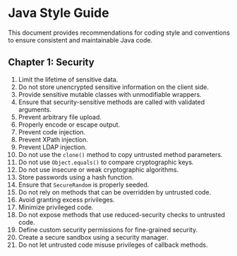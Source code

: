 # Java Style Guide

This document provides recommendations for coding style and conventions to ensure consistent and maintainable Java code.

## Chapter 1: Security

1. Limit the lifetime of sensitive data.
2. Do not store unencrypted sensitive information on the client side.
3. Provide sensitive mutable classes with unmodifiable wrappers.
4. Ensure that security-sensitive methods are called with validated arguments.
5. Prevent arbitrary file upload.
6. Properly encode or escape output.
7. Prevent code injection.
8. Prevent XPath injection.
9. Prevent LDAP injection.
10. Do not use the `clone()` method to copy untrusted method parameters.
11. Do not use `Object.equals()` to compare cryptographic keys.
12. Do not use insecure or weak cryptographic algorithms.
13. Store passwords using a hash function.
14. Ensure that `SecureRandom` is properly seeded.
15. Do not rely on methods that can be overridden by untrusted code.
16. Avoid granting excess privileges.
17. Minimize privileged code.
18. Do not expose methods that use reduced-security checks to untrusted code.
19. Define custom security permissions for fine-grained security.
20. Create a secure sandbox using a security manager.
21. Do not let untrusted code misuse privileges of callback methods.
